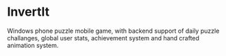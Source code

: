 # InvertIt
Windows phone puzzle mobile game, with backend support of daily puzzle challanges, global user stats, achievement system and hand crafted animation system.
